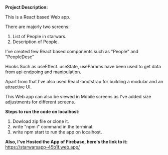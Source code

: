 **Project Description:**

This is a React based Web app.

There are majorly two screens:
  1. List of People in starwars.
  2. Description of People.
  
I've created few React based components such as
"People" and "PeopleDesc"

Hooks Such as useEffect. useState, useParams have been used to get data from api endpoing and manipulation.

Apart from that I've also used React-bootstrap for building a modular and an attractive UI.

This Web app can also be viewed in Mobile screens as I've added size adjustments for different screens.


**Steps to run the code on localhost:**
1. Dowload zip file or clone it.
2. write "npm i" command in the terminal.
3. write npm start to run the app on localhost.


**Also, I've Hosted the App of Firebase, here's the link to it:**
https://starwarsapp-45b1f.web.app/
